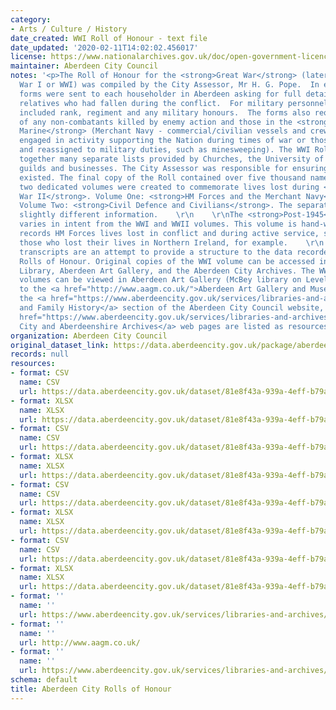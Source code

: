 ```yaml
---
category:
- Arts / Culture / History
date_created: WWI Roll of Honour - text file
date_updated: '2020-02-11T14:02:02.456017'
license: https://www.nationalarchives.gov.uk/doc/open-government-licence/version/3/
maintainer: Aberdeen City Council
notes: '<p>The Roll of Honour for the <strong>Great War</strong> (later known as World
  War I or WWI) was compiled by the City Assessor, Mr H. G. Pope.  In early 1925,
  forms were sent to each householder in Aberdeen asking for full details of those
  relatives who had fallen during the conflict.  For military personnel, the details
  included rank, regiment and any military honours.  The forms also requested details
  of any non-combatants killed by enemy action and those in the <strong>Mercantile
  Marine</strong> (Merchant Navy - commercial/civilian vessels and crews that were
  engaged in activity supporting the Nation during times of war or those requisitioned
  and reassigned to military duties, such as minesweeping). The WWI Roll also drew
  together many separate lists provided by Churches, the University of Aberdeen, schools,
  guilds and businesses. The City Assessor was responsible for ensuring that no duplications
  existed. The final copy of the Roll contained over five thousand names.   \r\n    \r\nLater,
  two dedicated volumes were created to commemorate lives lost during <strong>World
  War II</strong>. Volume One: <strong>HM Forces and the Merchant Navy</strong> and
  Volume Two: <strong>Civil Defence and Civilians</strong>. The separate volumes record
  slightly different information.    \r\n    \r\nThe <strong>Post-1945</strong> Roll
  varies in intent from the WWI and WWII volumes. This volume is hand-written, and
  records HM Forces lives lost in conflict and during active service, so includes
  those who lost their lives in Northern Ireland, for example.    \r\n    \r\nThe
  transcripts are an attempt to provide a structure to the data recorded in the City\u2019s
  Rolls of Honour. Original copies of the WWI volume can be accessed in the Central
  Library, Aberdeen Art Gallery, and the Aberdeen City Archives. The WWII and Post-1945
  volumes can be viewed in Aberdeen Art Gallery (McBey library on Level 1).  Links
  to the <a href="http://www.aagm.co.uk/">Aberdeen Art Gallery and Museums</a> website,
  the <a href="https://www.aberdeencity.gov.uk/services/libraries-and-archives/local-and-family-history">Local
  and Family History</a> section of the Aberdeen City Council website, and the <a
  href="https://www.aberdeencity.gov.uk/services/libraries-and-archives/aberdeen-city-and-aberdeenshire-archives">Aberdeen
  City and Aberdeenshire Archives</a> web pages are listed as resources below.</p>'
organization: Aberdeen City Council
original_dataset_link: https://data.aberdeencity.gov.uk/package/aberdeen-city-rolls-of-honour
records: null
resources:
- format: CSV
  name: CSV
  url: https://data.aberdeencity.gov.uk/dataset/81e8f43a-939a-4eff-b79a-03bddb2c5e75/resource/9f66bf1e-c2bf-4fdf-89d9-05c8c85954c6/download/rollww1_opendata_v1.csv
- format: XLSX
  name: XLSX
  url: https://data.aberdeencity.gov.uk/dataset/81e8f43a-939a-4eff-b79a-03bddb2c5e75/resource/80a6d0c8-9fb7-47dc-b04f-ec0e576495c6/download/rollww1_opendata_v1.xlsx
- format: CSV
  name: CSV
  url: https://data.aberdeencity.gov.uk/dataset/81e8f43a-939a-4eff-b79a-03bddb2c5e75/resource/2e8539e9-4a26-4b1d-a4f0-4b51a0939bb0/download/rollwwiiparti_hmf_merch_opendata_v1.csv
- format: XLSX
  name: XLSX
  url: https://data.aberdeencity.gov.uk/dataset/81e8f43a-939a-4eff-b79a-03bddb2c5e75/resource/a8ccd079-652e-4149-8541-19050bcaa63c/download/rollwwiiparti_hmf_merch_opendata_v1.xlsx
- format: CSV
  name: CSV
  url: https://data.aberdeencity.gov.uk/dataset/81e8f43a-939a-4eff-b79a-03bddb2c5e75/resource/87300c10-4d12-4814-9211-3567c070adb2/download/rollwwiipartii_civ_opendata_v1.csv
- format: XLSX
  name: XLSX
  url: https://data.aberdeencity.gov.uk/dataset/81e8f43a-939a-4eff-b79a-03bddb2c5e75/resource/1084f006-8fd0-4244-84ed-cc17bfa25de5/download/rollwwiipartii_civ_opendata_v1.xlsx
- format: CSV
  name: CSV
  url: https://data.aberdeencity.gov.uk/dataset/81e8f43a-939a-4eff-b79a-03bddb2c5e75/resource/22d1ab57-b2a7-40d6-8a5c-d3b0945300a4/download/rollpost1945_opendata_v1.csv
- format: XLSX
  name: XLSX
  url: https://data.aberdeencity.gov.uk/dataset/81e8f43a-939a-4eff-b79a-03bddb2c5e75/resource/3003a76b-fa7c-4532-98e9-ce4663794029/download/rollpost1945_opendata_v1.xlsx
- format: ''
  name: ''
  url: https://www.aberdeencity.gov.uk/services/libraries-and-archives/aberdeen-city-and-aberdeenshire-archives
- format: ''
  name: ''
  url: http://www.aagm.co.uk/
- format: ''
  name: ''
  url: https://www.aberdeencity.gov.uk/services/libraries-and-archives/local-and-family-history
schema: default
title: Aberdeen City Rolls of Honour
---
```

